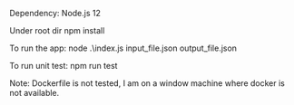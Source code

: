 Dependency: Node.js 12

Under root dir
npm install

To run the app:
node .\index.js input_file.json output_file.json

To run unit test:
npm run test

Note:
Dockerfile is not tested, I am on a window machine where docker is not available.
